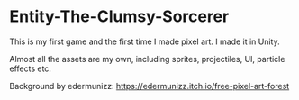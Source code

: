 # Entity-The-Clumsy-Sorcerer
This is my first game and the first time I made pixel art. I made it in Unity.  

Almost all the assets are my own, including sprites, projectiles, UI, particle effects etc.  

Background by edermunizz: https://edermunizz.itch.io/free-pixel-art-forest
